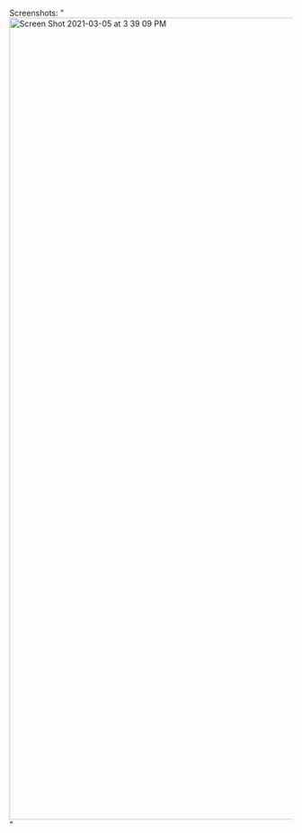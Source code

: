 Screenshots: "<img width="1428" alt="Screen Shot 2021-03-05 at 3 39 09 PM" src="https://user-images.githubusercontent.com/68397076/110176470-ef7fe680-7dc8-11eb-9bbb-c87c87152aab.png">"

